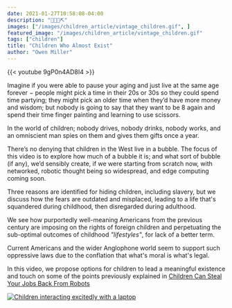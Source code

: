 ```yaml
---
date: 2021-01-27T10:58:08-04:00
description: "👧👦🔮⛏"
images: ["/images/children_article/vintage_children.gif", ]
featured_image: "/images/children_article/vintage_children.gif"
tags: ["children"]
title: "Children Who Almost Exist"
author: "Owen Miller"
---
```


{{< youtube 9gP0n4AD8I4 >}}

Imagine if you were able to pause your aging and just live at the same age forever − people might pick a time in their 20s or 30s so they could spend time partying; they might pick an older time when they’d have more money and wisdom; but nobody is going to say that they want to be 8 again and spend their time finger painting and learning to use scissors.

In the world of children; nobody drives, nobody drinks, nobody works, and an omniscient man spies on them and gives them gifts once a year.

There’s no denying that children in the West live in a bubble. The focus of this video is to explore how much of a bubble it is; and what sort of bubble (if any), we’d sensibly create, if we were starting from scratch now, with networked, robotic thought being so widespread, and edge computing coming soon.

Three reasons are identified for hiding children, including slavery, but we discuss how the fears are outdated and misplaced, leading to a life that's squandered during childhood, then disregarded during adulthood.

We see how purportedly well-meaning Americans from the previous century are imposing on the rights of foreign children and perpetuating the sub-optimal outcomes of childhood _"lifestyles"_, for lack of a better term.

Current Americans and the wider Anglophone world seem to support such oppressive laws due to the conflation that what's moral is what's legal.

In this video, we propose options for children to lead a meaningful existence and touch on some of the points previously explained in [Children Can Steal Your Jobs Back From Robots](https://www.linkedin.com/pulse/children-can-steal-your-jobs-back-from-robots-owen-miller/?lipi=urn%3Ali%3Apage%3Ad_flagship3_profile_view_base_post_details%3Brz4KJ3XfTjCm4dzDcPz%2BXA%3D%3D)

[![Children interacting excitedly with a laptop](/images/children_article/children_laptop.jpeg)](https://www.linkedin.com/pulse/children-can-steal-your-jobs-back-from-robots-owen-miller/?lipi=urn%3Ali%3Apage%3Ad_flagship3_profile_view_base_post_details%3Brz4KJ3XfTjCm4dzDcPz%2BXA%3D%3D)

